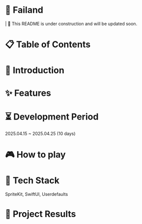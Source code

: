 # 📌 Failand
| 🚧 This README is under construction and will be updated soon.

# 📋 Table of Contents


# 🧩 Introduction


# ✨ Features


# ⏳ Development Period
2025.04.15 ~ 2025.04.25 (10 days)

# 🎮 How to play


# 🧰 Tech Stack
SpriteKit, SwiftUI, Userdefaults


# 📝 Project Results
